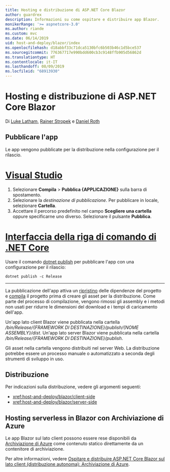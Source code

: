 ```yaml
---
title: Hosting e distribuzione di ASP.NET Core Blazor
author: guardrex
description: Informazioni su come ospitare e distribuire app Blazor.
monikerRange: '>= aspnetcore-3.0'
ms.author: riande
ms.custom: mvc
ms.date: 06/14/2019
uid: host-and-deploy/blazor/index
ms.openlocfilehash: d18abbf33c71dca5130bfc6b503b46c1d5bce537
ms.sourcegitcommit: 776367717e990bdd600cb3c9148ffb905d56862d
ms.translationtype: HT
ms.contentlocale: it-IT
ms.lasthandoff: 08/09/2019
ms.locfileid: "68913930"
---
```

# <a name="host-and-deploy-aspnet-core-blazor"></a>Hosting e distribuzione di ASP.NET Core Blazor

Di [Luke Latham](https://github.com/guardrex), [Rainer Stropek](https://www.timecockpit.com) e [Daniel Roth](https://github.com/danroth27)

## <a name="publish-the-app"></a>Pubblicare l'app

Le app vengono pubblicate per la distribuzione nella configurazione per il rilascio.

# <a name="visual-studiotabvisual-studio"></a>[Visual Studio](#tab/visual-studio)

1. Selezionare **Compila** > **Pubblica {APPLICAZIONE}** sulla barra di spostamento.
1. Selezionare la *destinazione di pubblicazione*. Per pubblicare in locale, selezionare **Cartella**.
1. Accettare il percorso predefinito nel campo **Scegliere una cartella** oppure specificarne uno diverso. Selezionare il pulsante **Pubblica**.

# <a name="net-core-clitabnetcore-cli"></a>[Interfaccia della riga di comando di .NET Core](#tab/netcore-cli)

Usare il comando [dotnet publish](/dotnet/core/tools/dotnet-publish) per pubblicare l'app con una configurazione per il rilascio:

```console
dotnet publish -c Release
```

---

La pubblicazione dell'app attiva un [ripristino](/dotnet/core/tools/dotnet-restore) delle dipendenze del progetto e [compila](/dotnet/core/tools/dotnet-build) il progetto prima di creare gli asset per la distribuzione. Come parte del processo di compilazione, vengono rimossi gli assembly e i metodi non usati per ridurre le dimensioni del download e i tempi di caricamento dell'app.

Un'app lato client Blazor viene pubblicata nella cartella */bin/Release/{FRAMEWORK DI DESTINAZIONE}/publish/{NOME ASSEMBLY}/dist*. Un'app lato server Blazor viene pubblicata nella cartella */bin/Release/{FRAMEWORK DI DESTINAZIONE}/publish*.

Gli asset nella cartella vengono distribuiti nel server Web. La distribuzione potrebbe essere un processo manuale o automatizzato a seconda degli strumenti di sviluppo in uso.

## <a name="deployment"></a>Distribuzione

Per indicazioni sulla distribuzione, vedere gli argomenti seguenti:

* <xref:host-and-deploy/blazor/client-side>
* <xref:host-and-deploy/blazor/server-side>

## <a name="blazor-serverless-hosting-with-azure-storage"></a>Hosting serverless in Blazor con Archiviazione di Azure

Le app Blazor sul lato client possono essere rese disponibili da [Archiviazione di Azure](https://azure.microsoft.com/services/storage/) come contenuto statico direttamente da un contenitore di archiviazione.

Per altre informazioni, vedere [Ospitare e distribuire ASP.NET Core Blazor sul lato client (distribuzione autonoma): Archiviazione di Azure](xref:host-and-deploy/blazor/client-side#azure-storage).
